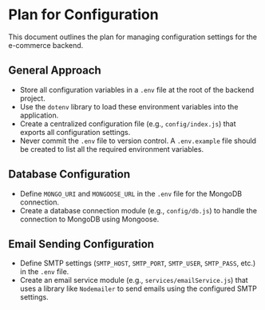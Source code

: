 # Plan for Configuration

This document outlines the plan for managing configuration settings for the e-commerce backend.

## General Approach

- Store all configuration variables in a `.env` file at the root of the backend project.
- Use the `dotenv` library to load these environment variables into the application.
- Create a centralized configuration file (e.g., `config/index.js`) that exports all configuration settings.
- Never commit the `.env` file to version control. A `.env.example` file should be created to list all the required environment variables.

## Database Configuration

- Define `MONGO_URI` and `MONGOOSE_URL` in the `.env` file for the MongoDB connection.
- Create a database connection module (e.g., `config/db.js`) to handle the connection to MongoDB using Mongoose.

## Email Sending Configuration

- Define SMTP settings (`SMTP_HOST`, `SMTP_PORT`, `SMTP_USER`, `SMTP_PASS`, etc.) in the `.env` file.
- Create an email service module (e.g., `services/emailService.js`) that uses a library like `Nodemailer` to send emails using the configured SMTP settings.
